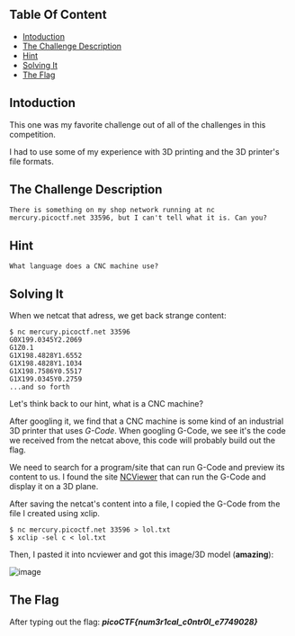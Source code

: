 ## Table Of Content
* [Intoduction](#intoduction)
* [The Challenge Description](#the-challenge-description)
* [Hint](#hint)
* [Solving It](#solving-it)
* [The Flag](#the-flag)

## Intoduction
This one was my favorite challenge out of all of the challenges in this competition.

I had to use some of my experience with 3D printing and the 3D printer's file formats.

## The Challenge Description
```
There is something on my shop network running at nc mercury.picoctf.net 33596, but I can't tell what it is. Can you?
```

## Hint
```
What language does a CNC machine use?
```

## Solving It
When we netcat that adress, we get back strange content:
```
$ nc mercury.picoctf.net 33596
G0X199.0345Y2.2069
G1Z0.1
G1X198.4828Y1.6552
G1X198.4828Y1.1034
G1X198.7586Y0.5517
G1X199.0345Y0.2759
...and so forth
```
Let's think back to our hint, what is a CNC machine?

After googling it, we find that a CNC machine is some kind of an industrial 3D printer that uses *G-Code*.
When googling G-Code, we see it's the code we received from the netcat above, this code will probably build out the flag.

We need to search for a program/site that can run G-Code and preview its content to us.
I found the site [NCViewer](https://ncviewer.com/) that can run the G-Code and display it on a 3D plane.

After saving the netcat's content into a file, I copied the G-Code from the file I created using xclip.
```
$ nc mercury.picoctf.net 33596 > lol.txt
$ xclip -sel c < lol.txt
```
Then, I pasted it into ncviewer and got this image/3D model (**amazing**):

![image](https://user-images.githubusercontent.com/59180254/120991386-3f849580-c78a-11eb-8d67-44e6207a46e1.png)

## The Flag
After typing out the flag: ***picoCTF{num3r1cal_c0ntr0l_e7749028}***

